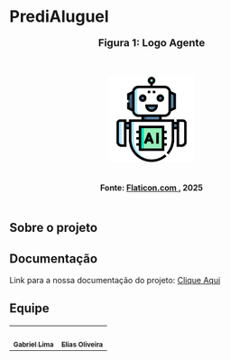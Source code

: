 # PrediAluguel
<div align="center">
  <font size="4"><p style="text-align: center; margin-bottom: 50px;"><b>Figura 1: Logo Agente</b></p></font>
</div>

<div align="center">
<img src="docs/assets/logo_agente.png" alt="Logo Celular Seguro" style=" max-width: 30%; height: auto; margin-bottom: 20px;">
</div>
<div align="center">
<p style="text-align: center; margin-bottom: 50px;">
  <b>Fonte: <a href="https://www.flaticon.com/br/">Flaticon.com </a> , 2025</b>
</p>

</div>

## Sobre o projeto


## Documentação

Link para a nossa documentação do projeto: [Clique Aqui](https://unb-sistemas-de-machine-learning.github.io/Grupo09-Agente-de-Mercado-de-Trabalho/) <br>

## Equipe

<div align="center">

<table>
  <tr>
    <td align="center"><a href="https://github.com/gabriel-lima258 "><img style="border-radius: 50%;" src="https://github.com/gabriel-lima258.png" width="100px;" alt=""/><br/><sub><b>Gabriel Lima</b></sub></a><br/>
    <td align="center"><a href="https://github.com/EliasOliver21 "><img style="border-radius: 50%;" src="https://github.com/EliasOliver21.png" width="100px;" alt=""/><br/><sub><b>Elias Oliveira</b></sub></a><br/>
  </tr>
  
</table>

</div>
